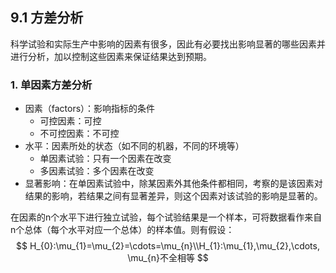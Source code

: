 ## 9.1 方差分析

科学试验和实际生产中影响的因素有很多，因此有必要找出影响显著的哪些因素并进行分析，加以控制这些因素来保证结果达到预期。

### 1. 单因素方差分析

* 因素（factors）：影响指标的条件
  * 可控因素：可控
  * 不可控因素：不可控
* 水平：因素所处的状态（如不同的机器，不同的环境等）
  * 单因素试验：只有一个因素在改变
  * 多因素试验：多个因素在改变
* 显著影响：在单因素试验中，除某因素外其他条件都相同，考察的是该因素对结果的影响，若结果之间有显著差异，则这个因素对该试验的影响是显著的。

在因素的n个水平下进行独立试验，每个试验结果是一个样本，可将数据看作来自n个总体（每个水平对应一个总体）的样本值。则有假设：
$$
H_{0}:\mu_{1}=\mu_{2}=\cdots=\mu_{n}\\H_{1}:\mu_{1},\mu_{2},\cdots, \mu_{n}不全相等
$$
